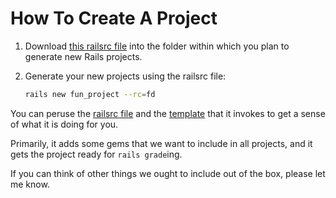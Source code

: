 # How To Create A Project

 1. Download [this railsrc file](https://raw.githubusercontent.com/firstdraft/appdev_template/master/fd) into the folder within which you plan to generate new Rails projects.
 1. Generate your new projects using the railsrc file:
 
    ```bash
    rails new fun_project --rc=fd
    ```

You can peruse the [railsrc file](https://github.com/firstdraft/appdev_template/blob/master/fd) and the [template](https://github.com/firstdraft/appdev_template/blob/master/template.rb) that it invokes to get a sense of what it is doing for you.

Primarily, it adds some gems that we want to include in all projects, and it gets the project ready for `rails grade`ing.

If you can think of other things we ought to include out of the box, please let me know.